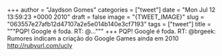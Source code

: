 
+++
author = "Jaydson Gomes"
categories = ["tweet"]
date = "Mon Jul 12 13:59:23 +0000 2010"
draft = false
image = "{TWEET_IMAGE}"
slug = "063557e27afb12d47107a2e5e014b140e3cf7193"
tags = ["tweet"]
title = """PQP! Google é foda. RT: @..."""
+++
PQP! Google é foda. RT: @brgeek: Rumores indicam a criação do Google Games ainda em 2010 http://rubyurl.com/ucly
